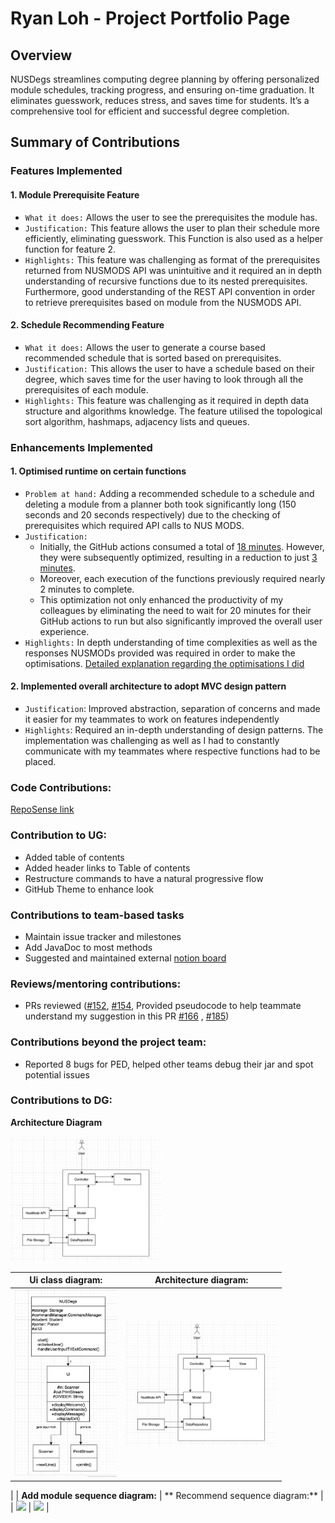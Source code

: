 # Ryan Loh - Project Portfolio Page

## Overview

NUSDegs streamlines computing degree planning by offering personalized module schedules,
tracking progress, and ensuring on-time graduation. It eliminates guesswork, reduces stress,
and saves time for students. It’s a comprehensive tool for efficient and successful degree completion.

## Summary of Contributions

### Features Implemented

#### 1. Module Prerequisite Feature

- `What it does:` Allows the user to see the prerequisites the module has.
- `Justification:` This feature allows the user to plan their schedule more efficiently, eliminating guesswork. 
This Function is also used as a helper function for feature 2.
- `Highlights:` This feature was challenging as format of the prerequisites returned from NUSMODS API was unintuitive 
and it required an in depth understanding of recursive functions due to its nested prerequisites. 
Furthermore, good understanding of the REST API convention in order to retrieve prerequisites based on module 
from the NUSMODS API. 

#### 2. Schedule Recommending Feature

- `What it does:` Allows the user to generate a course based recommended schedule that is sorted based on prerequisites.
- `Justification:` This allows the user to have a schedule based on their degree, which saves time for the user having to 
look through all the prerequisites of each module.
- `Highlights:` This feature was challenging as it required in depth data structure and algorithms knowledge. The 
feature utilised the topological sort algorithm, hashmaps, adjacency lists and queues. 


### Enhancements Implemented

#### 1. Optimised runtime on certain functions

- `Problem at hand:` Adding a recommended schedule to a schedule and deleting a module from a planner both took
significantly long (150 seconds and 20 seconds respectively) due to the checking of prerequisites which required API calls to NUS MODS.
- `Justification:` 
  - Initially, the GitHub actions consumed a total of 
  [18 minutes](https://github.com/AY2324S1-CS2113-T17-4/tp/actions/runs/6770254540). However, they were subsequently 
  optimized, resulting in a reduction to just
  [3 minutes](https://github.com/AY2324S1-CS2113-T17-4/tp/actions/runs/6773558838). 
  - Moreover, each execution of the functions previously required nearly 2 minutes to complete. 
  - This optimization not only enhanced the productivity of my colleagues by eliminating the need to wait for 20 minutes 
  for their GitHub actions to run but also significantly improved the overall user experience.
-  `Highlights:` In depth understanding of time complexities as well as the responses NUSMODs provided 
was required in order to make the optimisations. 
[Detailed explanation regarding the optimisations I did](https://github.com/AY2324S1-CS2113-T17-4/tp/pull/148) 

#### 2. Implemented overall architecture to adopt MVC design pattern
- `Justification`: Improved abstraction, separation of concerns and made it easier for my teammates to work on features
  independently
-  `Highlights`: Required an in-depth understanding of design patterns. The implementation was challenging as well as I
   had to constantly communicate with my teammates where respective functions had to be placed.

### Code Contributions: 
[RepoSense link](https://nus-cs2113-ay2324s1.github.io/tp-dashboard/?search=ryanlohyr&sort=groupTitle&sortWithin=title)

### Contribution to UG:

- Added table of contents
- Added header links to Table of contents 
- Restructure commands to have a natural progressive flow
- GitHub Theme to enhance look


### Contributions to team-based tasks

- Maintain issue tracker and milestones
- Add JavaDoc to most methods
- Suggested and maintained external 
[notion board](https://ryanloh.notion.site/2113-Task-Board-b13948bab54046c3b49b24d5d978379a?pvs=4)

### Reviews/mentoring contributions: 

- PRs reviewed ([#152](https://github.com/AY2324S1-CS2113-T17-4/tp/pull/152), [#154](https://github.com/AY2324S1-CS2113-T17-4/tp/pull/154#pullrequestreview-1718105780), Provided pseudocode to help teammate understand my suggestion in this PR
[#166](https://github.com/AY2324S1-CS2113-T17-4/tp/pull/166) , 
[#185](https://github.com/AY2324S1-CS2113-T17-4/tp/pull/185))

### Contributions beyond the project team: 

- Reported 8 bugs for PED, helped other teams debug their jar and spot potential issues


### Contributions to DG:

**Architecture Diagram**

<img src="../diagrams/architectureDiagram.jpeg" height="200"/>   


|                    Ui class diagram:                     |                     Architecture diagram:                      |
|:--------------------------------------------------------:|:--------------------------------------------------------------:|
|      <img src="../diagrams/UI.jpeg" height="300"/>       | <img src="../diagrams/architectureDiagram.jpeg" height="200"/> |
|
|             **Add module sequence diagram:**             |                ** Recommend sequence diagram:**                |
| <img src="../uml/diagrams/ModelClass.png" height="150"/> |   <img src="../uml/diagrams/StorageClass.png" height="100"/>   |


